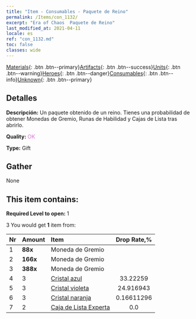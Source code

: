 ```yaml
---
title: "Item - Consumables - Paquete de Reino"
permalink: /Items/con_1132/
excerpt: "Era of Chaos  Paquete de Reino"
last_modified_at: 2021-04-11
locale: es
ref: "con_1132.md"
toc: false
classes: wide
---
```

 [Materials](/es/Items/){: .btn .btn--primary}[Artifacts](/es/Items/Artifacts/){: .btn .btn--success}[Units](/es/Items/Units/){: .btn .btn--warning}[Heroes](/es/Items/Heroes/){: .btn .btn--danger}[Consumables](/es/Items/Consumables/){: .btn .btn--info}[Unknown](/es/Items/Unknown/){: .btn .btn--primary}

## Detalles
 **Descripción:** Un paquete obtenido de un reino. Tienes una probabilidad de obtener Monedas de Gremio, Runas de Habilidad y Cajas de Lista tras abrirlo.

 **Quality:** <span style="color: #DA70D6">OK</span>

 **Type:** Gift

## Gather

  None

## This item contains:

 **Required Level to open:** 1

 3 You would get **1** item  from:

  | Nr | Amount |     Item    | Drop Rate,% |
  |:---|:-------|:------------|:---------:|
  | 1 |  **88x** | Moneda de Gremio |  | 24.916943 | 
  | 2 |  **166x** | Moneda de Gremio |  | 16.611296 | 
  | 3 |  **388x** | Moneda de Gremio |  | 0.16611296 | 
  | 4 | 3 | [Cristal azul](/es/Items/con_716/) | 33.22259 | 
  | 5 | 3 | [Cristal violeta](/es/Items/con_720/) | 24.916943 | 
  | 6 | 3 | [Cristal naranja](/es/Items/con_730/) | 0.16611296 | 
  | 7 | 2 | [Caja de Lista Experta](/es/Items/con_760/) | 0.0 | 
